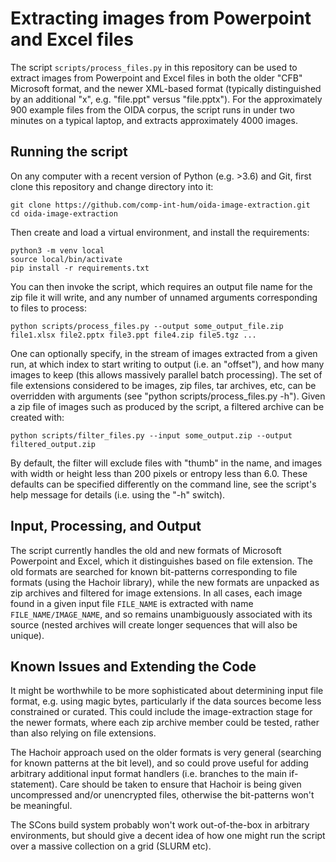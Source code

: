 # Extracting images from Powerpoint and Excel files

The script `scripts/process_files.py` in this repository can be used to extract images from Powerpoint and Excel files in both the older "CFB" Microsoft format, and the newer XML-based format (typically distinguished by an additional "x", e.g. "file.ppt" versus "file.pptx").  For the approximately 900 example files from the OIDA corpus, the script runs in under two minutes on a typical laptop, and extracts approximately 4000 images.

## Running the script

On any computer with a recent version of Python (e.g. >3.6) and Git, first clone this repository and change directory into it:

```
git clone https://github.com/comp-int-hum/oida-image-extraction.git
cd oida-image-extraction
```

Then create and load a virtual environment, and install the requirements:

```
python3 -m venv local
source local/bin/activate
pip install -r requirements.txt
```

You can then invoke the script, which requires an output file name for the zip file it will write, and any number of unnamed arguments corresponding to files to process:

```
python scripts/process_files.py --output some_output_file.zip file1.xlsx file2.pptx file3.ppt file4.zip file5.tgz ...
```

One can optionally specify, in the stream of images extracted from a given run, at which index to start writing to output (i.e. an "offset"), and how many images to keep (this allows massively parallel batch processing).  The set of file extensions considered to be images, zip files, tar archives, etc, can be overridden with arguments (see "python scripts/process_files.py -h").  Given a zip file of images such as produced by the script, a filtered archive can be created with:

```
python scripts/filter_files.py --input some_output.zip --output filtered_output.zip
```

By default, the filter will exclude files with "thumb" in the name, and images with width or height less than 200 pixels or entropy less than 6.0.  These defaults can be specified differently on the command line, see the script's help message for details (i.e. using the "-h" switch).

## Input, Processing, and Output

The script currently handles the old and new formats of Microsoft Powerpoint and Excel, which it distinguishes based on file extension.  The old formats are searched for known bit-patterns corresponding to file formats (using the Hachoir library), while the new formats are unpacked as zip archives and filtered for image extensions.  In all cases, each image found in a given input file `FILE_NAME` is extracted with name `FILE_NAME/IMAGE_NAME`, and so remains unambiguously associated with its source (nested archives will create longer sequences that will also be unique).

## Known Issues and Extending the Code

It might be worthwhile to be more sophisticated about determining input file format, e.g. using magic bytes, particularly if the data sources become less constrained or curated.  This could include the image-extraction stage for the newer formats, where each zip archive member could be tested, rather than also relying on file extensions.

The Hachoir approach used on the older formats is very general (searching for known patterns at the bit level), and so could prove useful for adding arbitrary additional input format handlers (i.e. branches to the main if-statement).  Care should be taken to ensure that Hachoir is being given uncompressed and/or unencrypted files, otherwise the bit-patterns won't be meaningful.

The SCons build system probably won't work out-of-the-box in arbitrary environments, but should give a decent idea of how one might run the script over a massive collection on a grid (SLURM etc).
